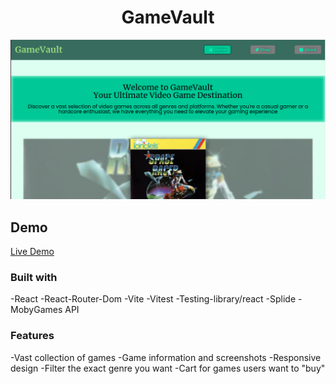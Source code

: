 <h1 align="center">GameVault</h1>

![Alt text](public/preview.png)

<h2>Demo</h2>

[Live Demo](https://bodiali-shopping-cart.netlify.app/)

<h3>Built with</h3>

-React
-React-Router-Dom
-Vite
-Vitest
-Testing-library/react
-Splide
-MobyGames API

<h3>Features</h3>

-Vast collection of games
-Game information and screenshots
-Responsive design
-Filter the exact genre you want
-Cart for games users want to "buy"
